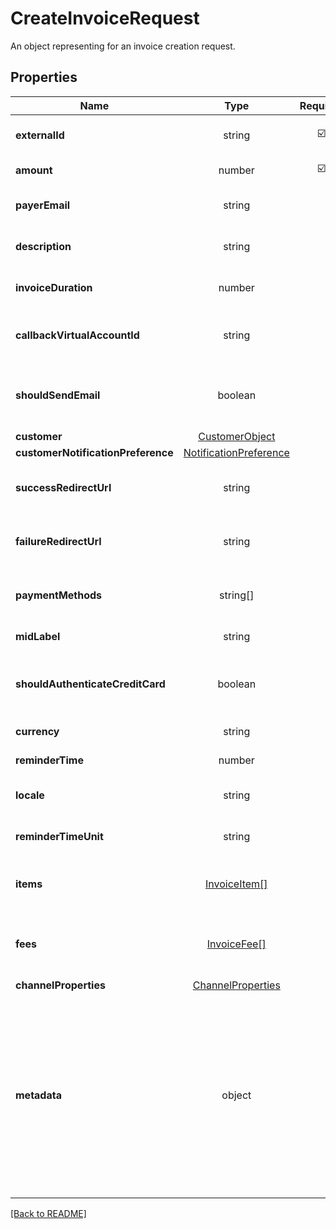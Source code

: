 # CreateInvoiceRequest

An object representing for an invoice creation request.

## Properties

| Name | Type | Required | Description | Examples |
|------------|:-------------:|:-------------:|-------------|:-------------:|
| **externalId** |string | ☑️ | The external ID of the invoice. | | |
| **amount** |number | ☑️ | The invoice amount. | | |
| **payerEmail** |string |  | The email address of the payer. | | |
| **description** |string |  | A description of the payment. | | |
| **invoiceDuration** |number |  | The duration of the invoice in seconds. | | |
| **callbackVirtualAccountId** |string |  | The ID of the callback virtual account. | | |
| **shouldSendEmail** |boolean |  | Indicates whether email notifications should be sent. | | |
| **customer** |[CustomerObject](CustomerObject.md) |  |  | | |
| **customerNotificationPreference** |[NotificationPreference](NotificationPreference.md) |  |  | | |
| **successRedirectUrl** |string |  | The URL to redirect to on successful payment. | | |
| **failureRedirectUrl** |string |  | The URL to redirect to on payment failure. | | |
| **paymentMethods** |string[] |  | An array of available payment methods. | | |
| **midLabel** |string |  | The middle label. | | |
| **shouldAuthenticateCreditCard** |boolean |  | Indicates whether credit card authentication is required. | | |
| **currency** |string |  | The currency of the invoice. | | |
| **reminderTime** |number |  | The reminder time. | | |
| **locale** |string |  | The default language to display. | | |
| **reminderTimeUnit** |string |  | The unit of the reminder time. | | |
| **items** |[InvoiceItem[]](InvoiceItem.md) |  | An array of items included in the invoice. | | |
| **fees** |[InvoiceFee[]](InvoiceFee.md) |  | An array of fees associated with the invoice. | | |
| **channelProperties** |[ChannelProperties](ChannelProperties.md) |  |  | | |
| **metadata** |object |  | A free-format JSON for additional information that you may use. Object can be up to 50 keys, with key names up to 40 characters long and values up to 500 characters long. | | |



[[Back to README]](../../README.md)